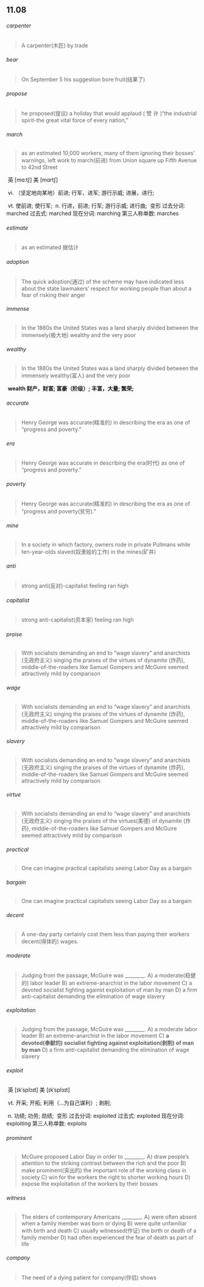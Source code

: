 ## 11.08

###### carpenter

> A carpenter(木匠) by trade

###### bear

> On September 5 his suggestion bore fruit(结果了)

######  propose

> he proposed(提议) a holiday that would applaud ( 赞 许 )“the industrial spirit-the great vital force of every nation,”

###### march

> as an estimated 10,000 workers, many of them ignoring their bosses’ warnings, left work to march(前进) from Union square up Fifth Avenue to 42nd Street

​	英 [mɑ:tʃ]   美 [mɑrtʃ] 

​	vi.  （坚定地向某地）前进; 行军，进军; 游行示威; 进展，进行;

​	vt.  使前进; 使行军;
​	n.  行进，前进; 行军; 游行示威; 进行曲;
​	变形 过去分词: marched 过去式: marched 现在分词: marching 第三人称单数: marches

###### estimate

>  as an estimated	据估计

###### adoption

> The quick adoption(通过) of the scheme may have indicated less about the state lawmakers’ respect for working people than about a fear of risking their anger



###### immense

>  In the 1880s the United States was a land sharply divided between the immensely(极大地) wealthy and the very poor

###### wealthy

> In the 1880s the United States was a land sharply divided between the immensely wealthy(富人) and the very poor

​	**wealth	财产，财富; 富豪（阶级）; 丰富，大量; 繁荣;**

###### accurate

> Henry George was accurate(精准的) in describing the era as one of “progress and poverty.”

######  era 

> Henry George was accurate in describing the era(时代) as one of “progress and poverty.”

###### poverty

> Henry George was accurate(精准的) in describing the era as one of “progress and poverty(贫穷).”



###### mine

> In a society in which factory, owners rode in private Pullmans while ten-year-olds slaved(奴隶般的工作) in the mines(矿井)

###### anti

>  strong anti(反对)-capitalist feeling ran high

###### capitalist 

>  strong anti-capitalist(资本家) feeling ran high

###### praise

> With socialists demanding an end to “wage slavery” and anarchists (无政府主义) singing the praises of the virtues of dynamite (炸药), middle-of-the-roaders like Samuel Gompers and McGuire seemed attractively mild by comparison

###### wage

> With socialists demanding an end to “wage slavery” and anarchists (无政府主义) singing the praises of the virtues of dynamite (炸药), middle-of-the-roaders like Samuel Gompers and McGuire seemed attractively mild by comparison

###### slavery

> With socialists demanding an end to “wage slavery” and anarchists (无政府主义) singing the praises of the virtues of dynamite (炸药), middle-of-the-roaders like Samuel Gompers and McGuire seemed attractively mild by comparison

###### virtue

> With socialists demanding an end to “wage slavery” and anarchists (无政府主义) singing the praises of the virtues(美德) of dynamite (炸药), middle-of-the-roaders like Samuel Gompers and McGuire seemed attractively mild by comparison

###### practical

> One can imagine practical capitalists seeing Labor Day as a bargain

###### bargain

> One can imagine practical capitalists seeing Labor Day as a bargain

###### decent

> A one-day party certainly cost them less than paying their workers decent(得体的) wages.

###### moderate

>  Judging from the passage, McGuire was ________.
> 	A) a moderate(稳健的) labor leader
> 	B) an extreme-anarchist in the labor movement
> 	C) a devoted socialist fighting against exploitation of man by man
> 	D) a firm anti-capitalist demanding the elimination of wage slavery

######  exploitation 

> Judging from the passage, McGuire was ________.
> 	A) a moderate labor leader
> 	B) an extreme-anarchist in the labor movement
> 	C) **a devoted(奉献的) socialist fighting against exploitation(剥削) of man by man**
> 	D) a firm anti-capitalist demanding the elimination of wage slavery



###### exploit

​	英 [ɪkˈsplɔɪt]   美 [ɪkˈsplɔɪt] 

​	vt.  开采; 开拓; 利用（…为自己谋利）; 剥削;

​	n.  功绩; 功劳; 勋绩;
​	变形 过去分词: exploited 过去式: exploited 现在分词: exploiting 第三人称单数: exploits

######  prominent 

> McGuire proposed Labor Day in order to ________.
> 	A) draw people’s attention to the striking contrast between the rich and the poor
> 	B) make prominent(突出的) the important role of the working class in society
> 	C) win for the workers the right to shorter working hours
> 	D) expose the exploitation of the workers by their bosses

###### witness

> The elders of contemporary Americans ________.
> 	A) were often absent when a family member was born or dying
> 	B) were quite unfamiliar with birth and death
> 	C) usually witnessed(作证) the birth or death of a family member
> 	D) had often experienced the fear of death as part of life

###### company

> The need of a dying patient for company(伴侣) shows

